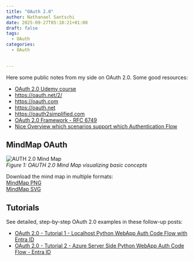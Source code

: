 ```yaml
---
title: "OAuth 2.0"
author: Nathanael Santschi
date: 2025-09-27T05:10:21+01:00
draft: false
tags:
  - OAuth
categories:
  - OAuth

  
---
```


Here some public notes from my side on OAuth 2.0. Some good resources:

- [OAuth 2.0 Udemy course](https://www.udemy.com/course/oauth-2-simplified/)
- https://oauth.net/2/
- https://oauth.com 
- https://oauth.net
- https://oauth2simplified.com
- [OAuth 2.0 Framework - RFC 6749](https://datatracker.ietf.org/doc/html/rfc6749)
- [Nice Overview which scenarios support which Authentication Flow](https://learn.microsoft.com/en-us/entra/identity-platform/authentication-flows-app-scenarios#scenarios-and-supported-authentication-flows)

## MindMap OAuth
![AUTH 2.0  Mind Map](/images/OAuth2.svg "OAUTH 2.0 Mind Map illustrates basic concepts")  
*Figure 1: OAUTH 2.0  Mind Map visualizing basic concepts*

Download the mind map in multiple formats:  
[MindMap PNG](/images/OAuth2.png "Preview")  
[MindMap SVG](/images/OAuth2.svg "Preview")  

## Tutorials

See detailed, step-by-step OAuth 2.0 examples in these follow-up posts:
- [OAuth 2.0 - Tutorial 1 - Localhost Python WebApp Auth Code Flow with Entra ID](/posts/2025-09-27-OAuth20-1-LocalhostPythonWebApp-AuthCodeFlow)  
- [OAuth 2.0 - Tutorial 2 - Azure Server Side Python WebApp Auth Code Flow - Entra ID](/posts/2025-09-27-OAuth20-2-AzureServerSidePythonWebApp-AuthCodeFlow)  

